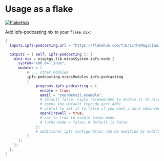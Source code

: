 # Usage as a flake

[![FlakeHub](https://img.shields.io/endpoint?url=https://flakehub.com/f/EricTheMagician/ipfs-podcasting.nix/badge)](https://flakehub.com/flake/EricTheMagician/ipfs-podcasting.nix)

Add ipfs-podcasting.nix to your `flake.nix`:

```nix
{
  inputs.ipfs-podcasting.url = "https://flakehub.com/f/EricTheMagician/ipfs-podcasting.nix/*.tar.gz";

  outputs = { self, ipfs-podcasting }: {
    mini-nix = nixpkgs.lib.nixosSystem.ipfs-node {
      system="x86_64-linux";
      modules = [
          # ... other modules
          ipfs-podcasting.nixosModules.ipfs-podcasting  
          {
              programs.ipfs-podcasting = {
                enable = true;
                email = "your@email.example";
                # default false: higly recommended to enable it to allow other nodes to reach you.
                # opens the default tcp/udp port 4001 
                # useful to set it to false if you want a more advanced configuration
                openFirewall = true;  
                # set to true to enable turbo mode.
                # turbo-mode = false; # default is false
              };
              # additional ipfs configuration can be modified by modifying services.kubo module.
          }
      ];
    };
  };
}

```
